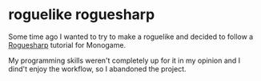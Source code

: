 # roguelike roguesharp

Some time ago I wanted to try to make a roguelike and decided to follow a [Roguesharp](https://roguesharp.wordpress.com/) tutorial for Monogame.

My programming skills weren't completely up for it in my opinion and I dind't enjoy the workflow, so I abandoned the project.